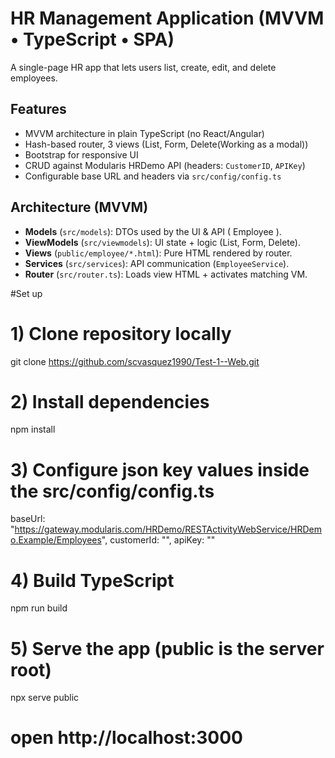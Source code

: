 # HR Management Application (MVVM • TypeScript • SPA)

A single-page HR app that lets users list, create, edit, and delete employees.

## Features

- MVVM architecture in plain TypeScript (no React/Angular)
- Hash-based router, 3 views (List, Form, Delete(Working as a modal))
- Bootstrap for responsive UI
- CRUD against Modularis HRDemo API (headers: `CustomerID`, `APIKey`)
- Configurable base URL and headers via `src/config/config.ts`

## Architecture (MVVM)

- **Models** (`src/models`): DTOs used by the UI & API ( Employee ).
- **ViewModels** (`src/viewmodels`): UI state + logic (List, Form, Delete).
- **Views** (`public/employee/*.html`): Pure HTML rendered by router.
- **Services** (`src/services`): API communication (`EmployeeService`).
- **Router** (`src/router.ts`): Loads view HTML + activates matching VM.

#Set up

# 1) Clone repository locally

git clone https://github.com/scvasquez1990/Test-1--Web.git

# 2) Install dependencies

npm install

# 3) Configure json key values inside the src/config/config.ts

baseUrl: "https://gateway.modularis.com/HRDemo/RESTActivityWebService/HRDemo.Example/Employees",
customerId: "<your CustomerID>",
apiKey: "<your APIKey>"

# 4) Build TypeScript

npm run build

# 5) Serve the app (public is the server root)

npx serve public

# open http://localhost:3000
